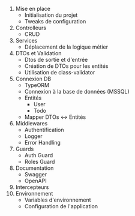 1. Mise en place
   - Initialisation du projet
   - Tweaks de configuration
2. Controlleurs
   - CRUD
3. Services
   - Déplacement de la logique métier
4. DTOs et Validation
   - Dtos de sortie et d'entrée
   - Création de DTOs pour les entités
   - Utilisation de class-validator
5. Connexion DB
   - TypeORM
   - Connexion à la base de données (MSSQL)
   - Entités
     - User
     - Todo
   - Mapper DTOs <-> Entités
6. Middlewares
   - Authentification
   - Logger
   - Error Handling
7. Guards
   - Auth Guard
   - Roles Guard
8. Documentation
   - Swagger
   - OpenAPI
9. Intercepteurs
10. Environnement
    - Variables d'environnement
    - Configuration de l'application
